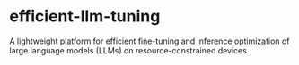 # efficient-llm-tuning
A lightweight platform for efficient fine-tuning and inference optimization of large language models (LLMs) on resource-constrained devices.
